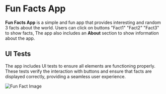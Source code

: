 # Fun Facts App

**Fun Facts App** is a simple and fun app that provides interesting
and random 3 facts about the world. 
Users can click on buttons "Fact1" "Fact2" "Fact3" to show facts,
The app also includes an **About** section to show information about the app.

## UI Tests
The app includes UI tests to ensure all elements are functioning properly.
These tests verify the interaction with buttons and ensure that facts are displayed correctly,
providing a seamless user experience.

![Fun Fact Image](https://github.com/RahafJannuod/FunFact/yelloe1.jpeg)

